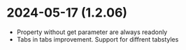 ﻿# 2024-05-17 (1.2.06)
- Property without get parameter are always readonly
- Tabs in tabs improvement. Support for diffrent tabstyles
